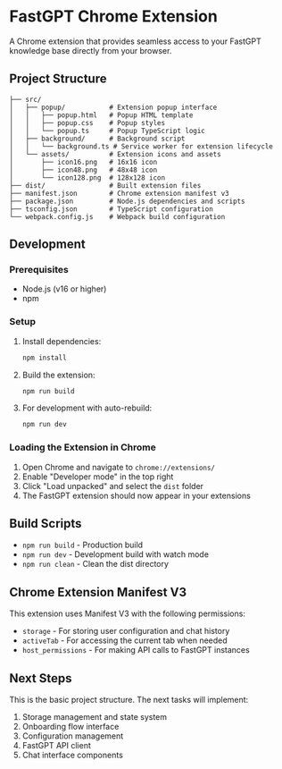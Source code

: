 # FastGPT Chrome Extension

A Chrome extension that provides seamless access to your FastGPT knowledge base directly from your browser.

## Project Structure

```
├── src/
│   ├── popup/           # Extension popup interface
│   │   ├── popup.html   # Popup HTML template
│   │   ├── popup.css    # Popup styles
│   │   └── popup.ts     # Popup TypeScript logic
│   ├── background/      # Background script
│   │   └── background.ts # Service worker for extension lifecycle
│   └── assets/          # Extension icons and assets
│       ├── icon16.png   # 16x16 icon
│       ├── icon48.png   # 48x48 icon
│       └── icon128.png  # 128x128 icon
├── dist/                # Built extension files
├── manifest.json        # Chrome extension manifest v3
├── package.json         # Node.js dependencies and scripts
├── tsconfig.json        # TypeScript configuration
└── webpack.config.js    # Webpack build configuration
```

## Development

### Prerequisites
- Node.js (v16 or higher)
- npm

### Setup
1. Install dependencies:
   ```bash
   npm install
   ```

2. Build the extension:
   ```bash
   npm run build
   ```

3. For development with auto-rebuild:
   ```bash
   npm run dev
   ```

### Loading the Extension in Chrome
1. Open Chrome and navigate to `chrome://extensions/`
2. Enable "Developer mode" in the top right
3. Click "Load unpacked" and select the `dist` folder
4. The FastGPT extension should now appear in your extensions

## Build Scripts

- `npm run build` - Production build
- `npm run dev` - Development build with watch mode
- `npm run clean` - Clean the dist directory

## Chrome Extension Manifest V3

This extension uses Manifest V3 with the following permissions:
- `storage` - For storing user configuration and chat history
- `activeTab` - For accessing the current tab when needed
- `host_permissions` - For making API calls to FastGPT instances

## Next Steps

This is the basic project structure. The next tasks will implement:
1. Storage management and state system
2. Onboarding flow interface
3. Configuration management
4. FastGPT API client
5. Chat interface components
